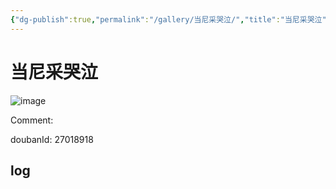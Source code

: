 ```yaml
---
{"dg-publish":true,"permalink":"/gallery/当尼采哭泣/","title":"当尼采哭泣","created":"2025-05-31T15:50:22.822+08:00"}
---
```



# 当尼采哭泣

![image](https://hiraeth-picbed.oss-cn-beijing.aliyuncs.com/20250531155022.webp)

Comment: 



doubanId: 27018918

## log

